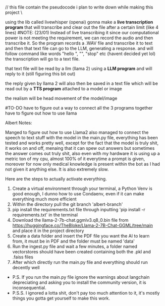 // this file contain the pseudocode i plan to write down while making this project \\

using the lib called livewhisper (openai) gonna make a **live transcription program** that 
                will transcribe and clear out the file after a certain limit (like 4 lines) #NOTE: (23/01) Instead of live transcribing it since our computational power is not meeting the requirement, we can record the audio and then transcribe it. So the program records a .WAV file and transcribe it to text and then that text file can go to the LLM, generating a response.
                                    and 
                will follow command like words "hello <name>", "<name>", "stop" etc (havent decided yet lol)
the transcription will go to a text file. 

that text file will be read by a llm (llama 2) using a **LLM program** 
and will reply to it (still figuring this bit out) 

the reply given by llama 2 will also then be saved in a text file which will be read out by a **TTS program** attached to a model or image 

the realism will be head movement of the model/image


#TO-DO 
have to figure out a way to connect all the 3 programs together 
have to figure out how to use llama 

Albert Notes:

Manged to figure out how to use Llama2 also managed to connect the speech to text stuff with the model in the main.py file, everything has been tested and works pretty well, except for the fact that the model is truly shit, it works on and off, menaing that it can spew out answers but sometimes the answer comes out truly shit, also even with my hardware it is using up a metric ton of my cpu, almost 100% of it everytime a prompt is given, moreover for now only medical knowledge is present within the bot as I had not given it anything else. It is also extremely slow.

Here are the steps to actually activate everything.

1. Create a virtual environment through your terminal, a Python Venv is good enough, I dunno how to use Condaenv, even if it can make everything much more efficient
2. Within the directory pull the git branch 'albert-branch'
3. pip install the requirements.txt file through inputting 'pip install -r requirements.txt' in the terminal
4. Download the llama-2-7b-chat.ggmlv3.q8_0.bin file from https://huggingface.co/TheBloke/Llama-2-7B-Chat-GGML/tree/main and place it in the project directory
5. Create a data folder and insert the PDF file you want the AI to learn from, it must be in PDF and the folder must be named 'data'
6. Run the ingest.py file and wait a few minutes, a folder named vectorstores should have been created containing both the .pkl and .faiss files
7. After which directly run the main.py file and everything should run decently well

* P.S. If you run the main.py file ignore the warnings about langchain depreciating and asking you to install the community version, it is inconsequential.
* P.S.S. I ignored a lotta shit, don't pay too much attention to it, it's mostly things you gotta get yourself to make this work.
